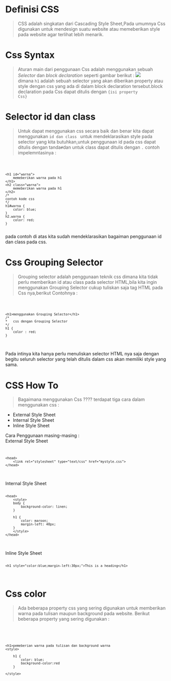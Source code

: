 # Definisi CSS

> CSS adalah singkatan dari Cascading Style Sheet,Pada umumnya Css digunakan untuk mendesign suatu website atau memeberikan style pada website agar terlihat lebih menarik.

# Css Syntax

> Aturan main dari penggunaan Css adalah menggunakan sebuah <i>Selector</i> dan <i>block declaration</i> seperti gambar berikut :
<img src="https://www.w3schools.com/css/selector.gif"/> <br/> dimana <code>h1</code> adalah sebuah selector yang akan diberikan property atau style dengan css yang ada di dalam block declaration tersebut.block declaration pada Css dapat ditulis dengan <code>{isi property Css}</code>

# Selector id dan class

> Untuk dapat menggunakan css secara baik dan benar kita dapat menggunakan <code>id dan class </code> untuk mendeklarasikan style pada selector yang kita butuhkan,untuk penggunaan id pada css dapat ditulis dengan tanda<code>#</code>dan untuk class dapat ditulis dengan <code>.</code> contoh impelemntasinya : 
<code>

    <h1 id="warna">
        memeberikan warna pada h1
    </h1>
    <h2 class="warna">
        memeberikan warna pada h1
    </h2>
    /*
    contoh kode css
    */
    h1#warna {
        color: blue;
    }
    h2.warna {
        color: red;
    }
</code>
pada contoh di atas kita sudah mendeklarasikan bagaiman penggunaan id dan class pada css. 

# Css Grouping Selector

> Grouping selector adalah penggunaan teknik css dimana kita tidak perlu memberikan id atau class pada selector HTML,bila kita ingin menggunakan Grouping Selector cukup tuliskan saja tag HTML pada Css nya,berikut Contohnya : 
<code>

    <h1>menggunakan Grouping Selector</h1>
    /*
    *   css dengan Grouping Selector
    */
    h1 {
        color : red;
    }

</code>
<br>
Pada intinya kita hanya perlu menuliskan selector HTML nya saja dengan begitu seluruh selector yang telah ditulis dalam css akan memiliki style yang sama.

# CSS How To

> Bagaimana menggunakan Css ???? terdapat tiga cara dalam menggunakan css :

- External Style Sheet
- Internal Style Sheet
- Inline Style Sheet

Cara Penggunaan masing-masing :
<br> 
External Style Sheet  
<code>

    <head>
        <link rel="stylesheet" type="text/css" href="mystyle.css">
    </head>

</code>
<br>
Internal Style Sheet  
<code>
    
    <head>
        <style>
        body {
            background-color: linen;
        }

        h1 {
            color: maroon;
            margin-left: 40px;
        } 
        </style>
    </head>

</code>

<br> 
Inline Style Sheet  
<code>

    <h1 style="color:blue;margin-left:30px;">This is a heading</h1>

</code>

# Css color

> Ada beberapa property css yang sering digunakan untuk memberikan warna pada tulisan maupun background pada website. Berikut beberapa property yang sering digunakan : 
<br>

<code>
    
    <h1>pemeberian warna pada tulisan dan background warna
    <style>
    
        h1 {
            color: blue;
            background-color:red
        }
        
    </style>


</code>